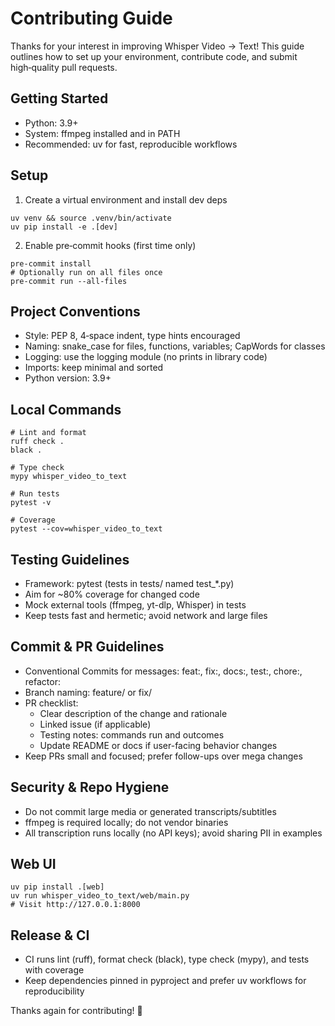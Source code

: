Contributing Guide
==================

Thanks for your interest in improving Whisper Video → Text! This guide outlines how to set up your environment, contribute code, and submit high‑quality pull requests.

Getting Started
---------------

- Python: 3.9+
- System: ffmpeg installed and in PATH
- Recommended: uv for fast, reproducible workflows

Setup
-----

1) Create a virtual environment and install dev deps

```
uv venv && source .venv/bin/activate
uv pip install -e .[dev]
```

2) Enable pre‑commit hooks (first time only)

```
pre-commit install
# Optionally run on all files once
pre-commit run --all-files
```

Project Conventions
-------------------

- Style: PEP 8, 4‑space indent, type hints encouraged
- Naming: snake_case for files, functions, variables; CapWords for classes
- Logging: use the logging module (no prints in library code)
- Imports: keep minimal and sorted
- Python version: 3.9+

Local Commands
--------------

```
# Lint and format
ruff check .
black .

# Type check
mypy whisper_video_to_text

# Run tests
pytest -v

# Coverage
pytest --cov=whisper_video_to_text
```

Testing Guidelines
------------------

- Framework: pytest (tests in tests/ named test_*.py)
- Aim for ~80% coverage for changed code
- Mock external tools (ffmpeg, yt-dlp, Whisper) in tests
- Keep tests fast and hermetic; avoid network and large files

Commit & PR Guidelines
----------------------

- Conventional Commits for messages: feat:, fix:, docs:, test:, chore:, refactor:
- Branch naming: feature/<slug> or fix/<slug>
- PR checklist:
  - Clear description of the change and rationale
  - Linked issue (if applicable)
  - Testing notes: commands run and outcomes
  - Update README or docs if user-facing behavior changes
- Keep PRs small and focused; prefer follow-ups over mega changes

Security & Repo Hygiene
-----------------------

- Do not commit large media or generated transcripts/subtitles
- ffmpeg is required locally; do not vendor binaries
- All transcription runs locally (no API keys); avoid sharing PII in examples

Web UI
------

```
uv pip install .[web]
uv run whisper_video_to_text/web/main.py
# Visit http://127.0.0.1:8000
```

Release & CI
------------

- CI runs lint (ruff), format check (black), type check (mypy), and tests with coverage
- Keep dependencies pinned in pyproject and prefer uv workflows for reproducibility

Thanks again for contributing! 🙌
